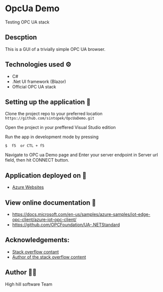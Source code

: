 ﻿# OpcUa Demo

Testing OPC UA stack

## Descption 

This is a GUI of a trivially simple OPC UA browser. 

## Technologies used :gear:

- C# 
- .Net UI framework (Blazor)
- Official OPC UA stack

## Setting up the application :wrench:
Clone the project repo to your preferred location
```https://github.com/sintopek/OpcUaDemo.git```

Open the project in your preffered Visual Studio edition

Run the app in development mode by pressing

```$  f5  or CTL + f5```

Navigate to OPC ua Demo page and Enter your server endpoint in Server url field, then hit CONNECT button.

## Application deployed on 🚀

- [Azure Websites](https://highhillsoftwareopcuademo.azurewebsites.net/)

## View online documentation :page_with_curl:

- https://docs.microsoft.com/en-us/samples/azure-samples/iot-edge-opc-client/azure-iot-opc-client/
- https://github.com/OPCFoundation/UA-.NETStandard

## Acknowledgements:
- [Stack overflow contant](https://stackoverflow.com/questions/30573689/opc-ua-minimal-code-that-browses-the-root-node-of-a-server)
- [Author of the stack overflow content](https://stackoverflow.com/users/2071258/laurent-la-rizza)

## Author :man_artist:

High hill software Team


